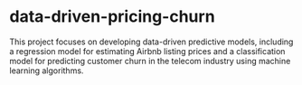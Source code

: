 # data-driven-pricing-churn
This project focuses on developing data-driven predictive models, including a regression model for estimating Airbnb listing prices and a classification model for predicting customer churn in the telecom industry using machine learning algorithms.
